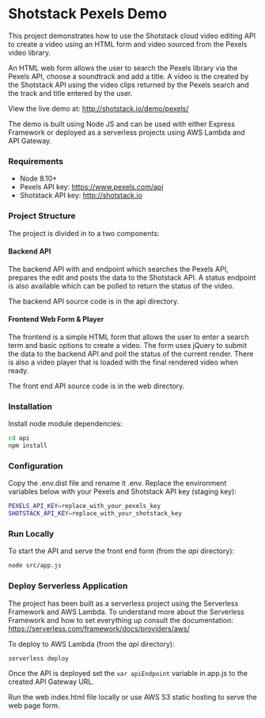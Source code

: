 # Shotstack Pexels Demo

This project demonstrates how to use the Shotstack cloud video editing API to create 
a video using an HTML form and video sourced from the Pexels video library.

An HTML web form allows the user to search the Pexels library via the Pexels API, choose 
a soundtrack and add a title. A video is the created by the Shotstack API using the video
clips returned by the Pexels search and the track and title entered by the user.

View the live demo at: http://shotstack.io/demo/pexels/

The demo is built using Node JS and can be used with either Express Framework or deployed 
as a serverless projects using AWS Lambda and API Gateway.

### Requirements

- Node 8.10+
- Pexels API key: https://www.pexels.com/api
- Shotstack API key: http://shotstack.io

### Project Structure

The project is divided in to a two components:

#### Backend API

The backend API with and endpoint which searches the Pexels API, prepares the edit and posts 
the data to the Shotstack API. A status endpoint is also available which can be polled to 
return the status of the video.

The backend API source code is in the api directory.

#### Frontend Web Form & Player

The frontend is a simple HTML form that allows the user to enter a search term and basic 
options to create a video. The form uses jQuery to submit the data to the backend API and 
poll the status of the current render. There is also a video player that is loaded with 
the final rendered video when ready.

The front end API source code is in the web directory.

### Installation

Install node module dependencies:

```bash
cd api
npm install

```

### Configuration

Copy the .env.dist file and rename it .env. Replace the environment variables below with your
Pexels and Shotstack API key (staging key):

```bash
PEXELS_API_KEY=replace_with_your_pexels_key
SHOTSTACK_API_KEY=replace_with_your_shotstack_key
```

### Run Locally

To start the API and serve the front end form (from the _api_ directory):

```bash
node src/app.js
```

### Deploy Serverless Application

The project has been built as a serverless project using the Serverless Framework 
and AWS Lambda. To understand more about the Serverless Framework and how to set 
everything up consult the documentation: https://serverless.com/framework/docs/providers/aws/

To deploy to AWS Lambda (from the _api_ directory):

```bash
serverless deploy
```

Once the API is deployed set the `var apiEndpoint` variable in app.js to the created
API Gateway URL.

Run the web index.html file locally or use AWS S3 static hosting to serve the web page
form.
